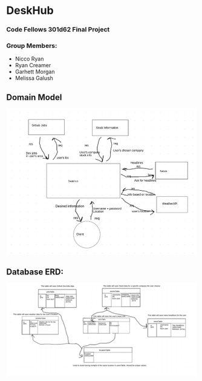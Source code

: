 # DeskHub
### Code Fellows 301d62 Final Project
### Group Members:
  - Nicco Ryan
  - Ryan Creamer
  - Garhett Morgan
  - Melissa Galush


## Domain Model
![Domain Model](/assets/Domain.png)

## Database ERD:
![Database ERD](/assets/DB-ERD.png)
